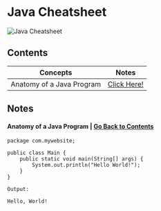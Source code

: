 # Java Cheatsheet

![Java Cheatsheet](https://github.com/izzatkarimov/Java-Cheatsheet/assets/108251704/eb7e3c83-6e60-42a4-bb7d-5fcc3aff1b66)

## Contents
| Concepts | Notes |
| --- | --- |
| Anatomy of a Java Program | [Click Here!](#anatomy-of-a-java-program) |

## Notes

#### Anatomy of a Java Program | [Go Back to Contents](#contents)
```
package com.mywebsite;

public class Main {
    public static void main(String[] args) {
        System.out.println("Hello World!");
    }
}

Output:

Hello, World!
```
